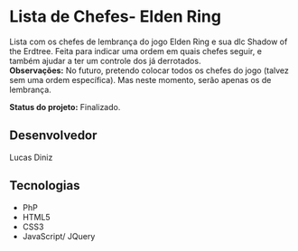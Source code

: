 <h1>Lista de Chefes- Elden Ring</h1>
<p>
    Lista com os chefes de lembrança do jogo Elden Ring e sua dlc Shadow of the Erdtree. Feita para indicar uma ordem em quais chefes seguir, e também ajudar a ter um controle dos já derrotados.<br/>
    <strong>Observações:</strong> No futuro, pretendo colocar todos os chefes do jogo (talvez sem uma ordem específica). Mas neste momento, serão apenas os de lembrança.
</p>
<p><strong>Status do projeto:</strong> Finalizado.</p>

<h2>Desenvolvedor</h2>
<p>Lucas Diniz</p>

<h2>Tecnologias</h2>
<ul>
    <li>PhP</li>
    <li>HTML5</li>
    <li>CSS3</li>
    <li>JavaScript/ JQuery</li>
</ul>